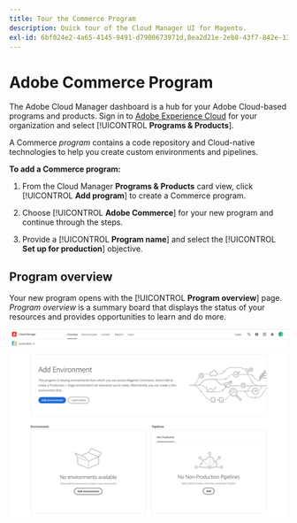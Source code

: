 ```yaml
---
title: Tour the Commerce Program
description: Quick tour of the Cloud Manager UI for Magento.
exl-id: 6bf024e2-4a65-4145-9491-d7900673971d,8ea2d21e-2eb8-43f7-842e-1332d4138d1e
---
```

# Adobe Commerce Program

The Adobe Cloud Manager dashboard is a hub for your Adobe Cloud-based programs and products. Sign in to [Adobe Experience Cloud][cm-dash] for your organization and select [!UICONTROL **Programs & Products**].

A Commerce _program_ contains a code repository and Cloud-native technologies to help you create custom environments and pipelines.

**To add a Commerce program:**

1. From the Cloud Manager **Programs & Products** card view, click [!UICONTROL **Add program**] to create a Commerce program.

1. Choose [!UICONTROL **Adobe Commerce**] for your new program and continue through the steps.

1. Provide a [!UICONTROL **Program name**] and select the [!UICONTROL **Set up for production**] objective.

## Program overview

Your new program opens with the [!UICONTROL **Program overview**] page. _Program overview_ is a summary board that displays the status of your resources and provides opportunities to learn and do more.

![Commerce overview](../assets/program-newdashboard.png)

<!-- link definitions -->
[cm-dash]: https://my.cloudmanager.adobe.com
